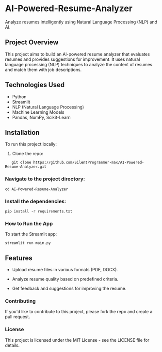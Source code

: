 

# AI-Powered-Resume-Analyzer
Analyze resumes intelligently using Natural Language Processing (NLP) and AI.

## Project Overview
This project aims to build an AI-powered resume analyzer that evaluates resumes and provides suggestions for improvement. It uses natural language processing (NLP) techniques to analyze the content of resumes and match them with job descriptions.

## Technologies Used
- Python
- Streamlit
- NLP (Natural Language Processing)
- Machine Learning Models
- Pandas, NumPy, Scikit-Learn

## Installation
To run this project locally:
1. Clone the repo: 
```
   git clone https://github.com/SilentProgrammer-max/AI-Powered-Resume-Analyzer.git
```
### Navigate to the project directory:

``` 
cd AI-Powered-Resume-Analyzer
```
### Install the dependencies:
```
pip install -r requirements.txt
```
### How to Run the App
To start the Streamlit app:
```
streamlit run main.py
```
## Features
- Upload resume files in various formats (PDF, DOCX).

- Analyze resume quality based on predefined criteria.

- Get feedback and suggestions for improving the resume.

### Contributing
If you'd like to contribute to this project, please fork the repo and create a pull request.

### License
This project is licensed under the MIT License - see the LICENSE file for details.
